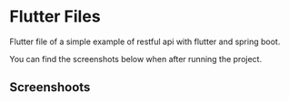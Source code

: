 # Flutter Files

Flutter file of a simple example of restful api with flutter and spring boot.

You can find the screenshots below when after running the project.

## Screenshoots

